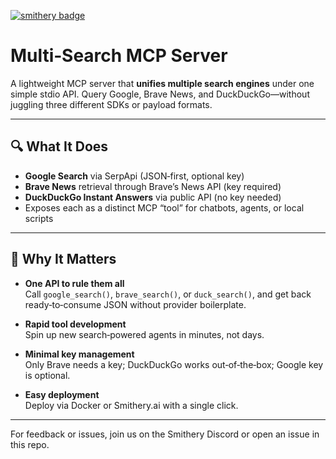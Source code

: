 [![smithery badge](https://smithery.ai/badge/@sanjoy1234/multi-search-mcp)](https://smithery.ai/server/@sanjoy1234/multi-search-mcp)

# Multi‑Search MCP Server

A lightweight MCP server that **unifies multiple search engines** under one simple stdio API. Query Google, Brave News, and DuckDuckGo—without juggling three different SDKs or payload formats.

---

## 🔍 What It Does

- **Google Search** via SerpApi (JSON‑first, optional key)
- **Brave News** retrieval through Brave’s News API (key required)
- **DuckDuckGo Instant Answers** via public API (no key needed)
- Exposes each as a distinct MCP “tool” for chatbots, agents, or local scripts

---

## 🚀 Why It Matters

- **One API to rule them all**  
  Call `google_search()`, `brave_search()`, or `duck_search()`, and get back ready‑to‑consume JSON without provider boilerplate.

- **Rapid tool development**  
  Spin up new search‑powered agents in minutes, not days.

- **Minimal key management**  
  Only Brave needs a key; DuckDuckGo works out‑of‑the‑box; Google key is optional.

- **Easy deployment**  
  Deploy via Docker or Smithery.ai with a single click.

---

For feedback or issues, join us on the Smithery Discord or open an issue in this repo.

